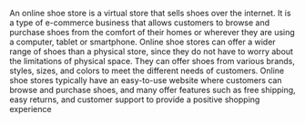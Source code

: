An online shoe store is a virtual store that sells shoes over the internet. It is a type of e-commerce business that allows customers to browse and purchase shoes from the comfort of their homes or wherever they are using a computer, tablet or smartphone. Online shoe stores can offer a wider range of shoes than a physical store, since they do not have to worry about the limitations of physical space. They can offer shoes from various brands, styles, sizes, and colors to meet the different needs of customers. Online shoe stores typically have an easy-to-use website where customers can browse and purchase shoes, and many offer features such as free shipping, easy returns, and customer support to provide a positive shopping experience
